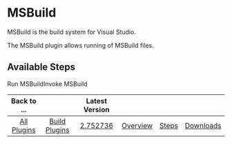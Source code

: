 
MSBuild
=======

MSBuild is the build system for Visual Studio.

The MSBuild plugin allows running of MSBuild files.


Available Steps
---------------

Run MSBuildInvoke MSBuild



|Back to ...||Latest Version||||
| :---: | :---: | :---: | :---: | :---: | :---: |
|[All Plugins](../../index.md)|[Build Plugins](../README.md)|[2.752736](https://raw.githubusercontent.com/UrbanCode/IBM-UCB-PLUGINS/main/files/MSBuild/MSBuild-2.752736.zip)|[Overview](overview.md)|[Steps](steps.md)|[Downloads](downloads.md)|
